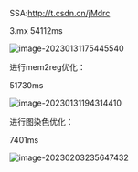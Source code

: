 SSA:http://t.csdn.cn/jMdrc

3.mx 54112ms 

![image-20230131175445540](C:\Users\lenovo\AppData\Roaming\Typora\typora-user-images\image-20230131175445540.png)

进行mem2reg优化：

51730ms

![image-20230131194314410](C:\Users\lenovo\AppData\Roaming\Typora\typora-user-images\image-20230131194314410.png)

进行图染色优化：

7401ms

![image-20230203235647432](C:\Users\lenovo\AppData\Roaming\Typora\typora-user-images\image-20230203235647432.png)
